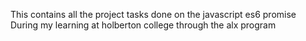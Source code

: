 This contains all the project tasks done on the javascript es6 promise
During my learning at holberton college through the alx program

